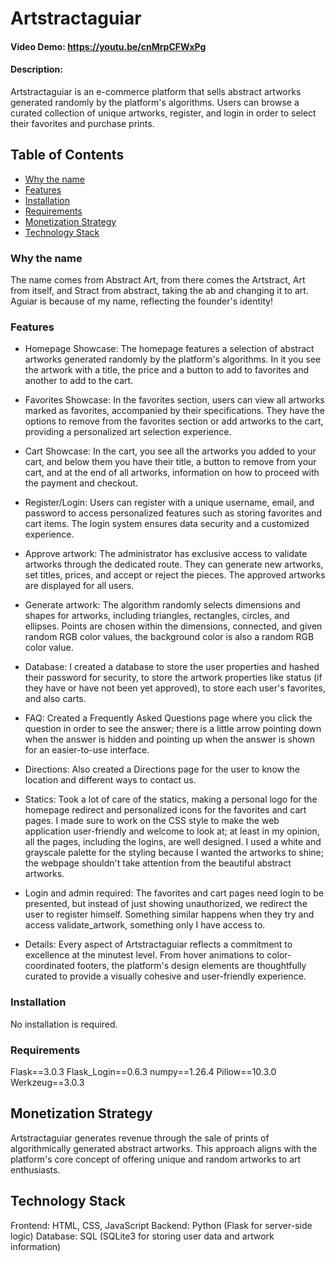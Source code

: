 # Artstractaguiar
#### Video Demo: https://youtu.be/cnMrpCFWxPg
#### Description:
Artstractaguiar is an e-commerce platform that sells abstract artworks generated randomly by the platform's algorithms. Users can browse a curated collection of unique artworks, register, and login in order to select their favorites and purchase prints.

## Table of Contents
- [Why the name](#name)
- [Features](#features)
- [Installation](#installation)
- [Requirements](#requirements)
- [Monetization Strategy](#monetization)
- [Technology Stack](#technology)

### Why the name
The name comes from Abstract Art, from there comes the Artstract, Art from itself, and Stract from abstract, taking the ab and changing it to art. Aguiar is because of my name, reflecting the founder's identity!

### Features

- Homepage Showcase: The homepage features a selection of abstract artworks generated randomly by the platform's algorithms. In it you see the artwork with a title, the price and a button to add to favorites and another to add to the cart.

- Favorites Showcase: In the favorites section, users can view all artworks marked as favorites, accompanied by their specifications. They have the options to remove from the favorites section or add artworks to the cart, providing a personalized art selection experience.

- Cart Showcase: In the cart, you see all the artworks you added to your cart, and below them you have their title, a button to remove from your cart, and at the end of all artworks, information on how to proceed with the payment and checkout.

- Register/Login: Users can register with a unique username, email, and password to access personalized features such as storing favorites and cart items. The login system ensures data security and a customized experience.

- Approve artwork: The administrator has exclusive access to validate artworks through the dedicated route. They can generate new artworks, set titles, prices, and accept or reject the pieces. The approved artworks are displayed for all users.

- Generate artwork: The algorithm randomly selects dimensions and shapes for artworks, including triangles, rectangles, circles, and ellipses. Points are chosen within the dimensions, connected, and given random RGB color values, the background color is also a random RGB color value.

- Database: I created a database to store the user properties and hashed their password for security, to store the artwork properties like status (if they have or have not been yet approved), to store each user's favorites, and also carts.

- FAQ: Created a Frequently Asked Questions page where you click the question in order to see the answer; there is a little arrow pointing down when the answer is hidden and pointing up when the answer is shown for an easier-to-use interface.

- Directions: Also created a Directions page for the user to know the location and different ways to contact us.

- Statics: Took a lot of care of the statics, making a personal logo for the homepage redirect and personalized icons for the favorites and cart pages. I made sure to work on the CSS style to make the web application user-friendly and welcome to look at; at least in my opinion, all the pages, including the logins, are well designed. I used a white and grayscale palette for the styling because I wanted the artworks to shine; the webpage shouldn't take attention from the beautiful abstract artworks.

- Login and admin required: The favorites and cart pages need login to be presented, but instead of just showing unauthorized, we redirect the user to register himself. Something similar happens when they try and access validate_artwork, something only I have access to.

- Details: Every aspect of Artstractaguiar reflects a commitment to excellence at the minutest level. From hover animations to color-coordinated footers, the platform's design elements are thoughtfully curated to provide a visually cohesive and user-friendly experience.

### Installation
No installation is required.

### Requirements
Flask==3.0.3
Flask_Login==0.6.3
numpy==1.26.4
Pillow==10.3.0
Werkzeug==3.0.3

## Monetization Strategy
Artstractaguiar generates revenue through the sale of prints of algorithmically generated abstract artworks. This approach aligns with the platform's core concept of offering unique and random artworks to art enthusiasts.

## Technology Stack
Frontend: HTML, CSS, JavaScript
Backend: Python (Flask for server-side logic)
Database: SQL (SQLite3 for storing user data and artwork information)
